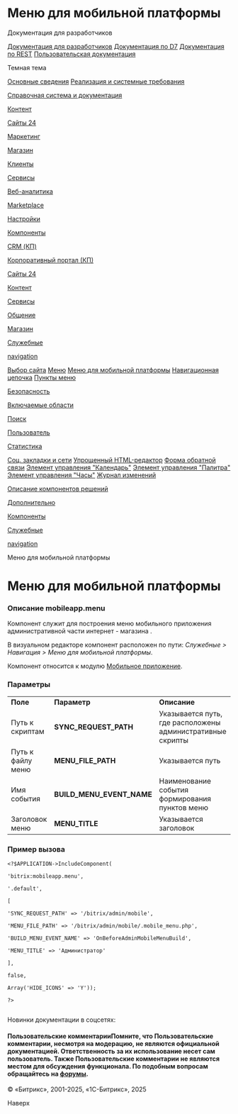 # Меню для мобильной платформы

Документация для разработчиков

[Документация для разработчиков](https://dev.1c-bitrix.ru/api_help/)
[Документация по D7](https://dev.1c-bitrix.ru/api_d7/)
[Документация по REST](https://dev.1c-bitrix.ru/rest_help/)
[Пользовательская документация](https://dev.1c-bitrix.ru/user_help/)

Темная тема

[Основные сведения](/user_help/index.php)
[Реализация и системные требования](/user_help/reqintro.php)

[Справочная система и документация](/user_help/help/index.php)

[Контент](/user_help/content/index.php)

[Сайты 24](/user_help/sites24/index.php)

[Маркетинг](/user_help/marketing/index.php)

[Магазин](/user_help/store/index.php)

[Клиенты](/user_help/clients/index.php)

[Сервисы](/user_help/service/index.php)

[Веб-аналитика](/user_help/statistic/index.php)

[Marketplace](/user_help/marketplace/index.php)

[Настройки](/user_help/settings/index.php)

[Компоненты](/user_help/components/index.php)

[CRM (КП)](/user_help/components/crm/index.php)

[Корпоративный портал (КП)](/user_help/components/intranet/index.php)

[Сайты 24](/user_help/components/landing/index.php)

[Контент](/user_help/components/content/index.php)

[Сервисы](/user_help/components/services/index.php)

[Общение](/user_help/components/obschenie/index.php)

[Магазин](/user_help/components/magazin/index.php)

[Служебные](/user_help/components/sluzhebnie/index.php)

[navigation](/user_help/components/sluzhebnie/navigation/index.php)

[Выбор сайта](/user_help/components/sluzhebnie/navigation/main_site_selector.php)
[Меню](/user_help/components/sluzhebnie/navigation/menu.php)
[Меню для мобильной платформы](/user_help/components/sluzhebnie/navigation/mobileapp_menu.php)
[Навигационная цепочка](/user_help/components/sluzhebnie/navigation/breadcrumb.php)
[Пункты меню](/user_help/components/sluzhebnie/navigation/menu_section.php)

[Безопасность](/user_help/components/sluzhebnie/security/index.php)

[Включаемые области](/user_help/components/sluzhebnie/included_regions/index.php)

[Поиск](/user_help/components/sluzhebnie/search/index.php)

[Пользователь](/user_help/components/sluzhebnie/user/index.php)

[Статистика](/user_help/components/sluzhebnie/statistic/index.php)

[Соц. закладки и сети](/user_help/components/sluzhebnie/main_share.php)
[Упрощенный HTML-редактор](/user_help/components/sluzhebnie/fileman_light_editor.php)
[Форма обратной связи](/user_help/components/sluzhebnie/main_feedback.php)
[Элемент управления "Календарь"](/user_help/components/sluzhebnie/main_calendar.php)
[Элемент управления "Палитра"](/user_help/components/sluzhebnie/main_colorpicker.php)
[Элемент управления "Часы"](/user_help/components/sluzhebnie/main_clock.php)
[Журнал изменений](/user_help/components/sluzhebnie/event_list.php)

[Описание компонентов решений](/user_help/description_decisions/index.php)

[Дополнительно](/user_help/additional/index.php)

[Компоненты](/user_help/components/index.php)

[Служебные](/user_help/components/sluzhebnie/index.php)

[navigation](/user_help/components/sluzhebnie/navigation/index.php)

Меню для мобильной платформы

# Меню для мобильной платформы

### Описание **mobileapp.menu**

Компонент служит для построения меню мобильного приложения административной части интернет - магазина .

В визуальном редакторе компонент расположен по пути: *Служебные > Навигация > Меню для мобильной платформы*.

Компонент относится к модулю [Мобильное приложение](https://dev.1c-bitrix.ru/learning/course/index.php?COURSE_ID=80&LESSON_ID=5466).

### Параметры

|  |  |  |
| --- | --- | --- |
| **Поле** | **Параметр** | **Описание** |
| Путь к скриптам | **SYNC\_REQUEST\_PATH** | Указывается путь, где расположены административные скрипты |
| Путь к файлу меню | **MENU\_FILE\_PATH** | Указывается путь |
| Имя события | **BUILD\_MENU\_EVENT\_NAME** | Наименование события формирования пунктов меню |
| Заголовок меню | **MENU\_TITLE** | Указывается заголовок |

### Пример вызова

```
<?$APPLICATION->IncludeComponent(
'bitrix:mobileapp.menu',
'.default',
[
'SYNC_REQUEST_PATH' => '/bitrix/admin/mobile',
'MENU_FILE_PATH' => '/bitrix/admin/mobile/.mobile_menu.php',
'BUILD_MENU_EVENT_NAME' => 'OnBeforeAdminMobileMenuBuild',
'MENU_TITLE' => 'Администратор'
],
false,
Array('HIDE_ICONS' => 'Y'));
?>

```

Новинки документации в соцсетях:

#### Пользовательские комментарииПомните, что Пользовательские комментарии, несмотря на модерацию, не являются официальной документацией. Ответственность за их использование несет сам пользователь. Также Пользовательские комментарии не являются местом для обсуждения функционала. По подобным вопросам обращайтесь на [форумы](http://dev.1c-bitrix.ru/community/forums/group1/).

© «Битрикс», 2001-2025, «1С-Битрикс», 2025

Наверх